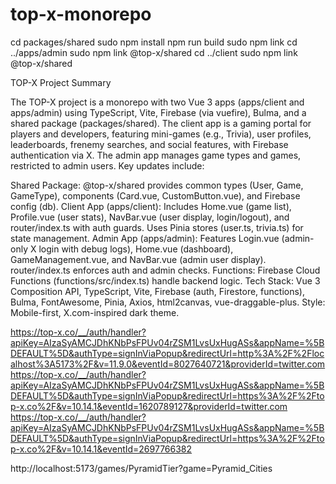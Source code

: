 # top-x-monorepo

cd packages/shared
sudo npm install
npm run build
sudo npm link
cd ../apps/admin
sudo npm link @top-x/shared
cd ../client
sudo npm link @top-x/shared


TOP-X Project Summary

The TOP-X project is a monorepo with two Vue 3 apps (apps/client and apps/admin) using TypeScript, Vite, Firebase (via vuefire), Bulma, and a shared package (packages/shared). The client app is a gaming portal for players and developers, featuring mini-games (e.g., Trivia), user profiles, leaderboards, frenemy searches, and social features, with Firebase authentication via X. The admin app manages game types and games, restricted to admin users. Key updates include:

Shared Package: @top-x/shared provides common types (User, Game, GameType), components (Card.vue, CustomButton.vue), and Firebase config (db).
Client App (apps/client): Includes Home.vue (game list), Profile.vue (user stats), NavBar.vue (user display, login/logout), and router/index.ts with auth guards. Uses Pinia stores (user.ts, trivia.ts) for state management.
Admin App (apps/admin): Features Login.vue (admin-only X login with debug logs), Home.vue (dashboard), GameManagement.vue, and NavBar.vue (admin user display). router/index.ts enforces auth and admin checks.
Functions: Firebase Cloud Functions (functions/src/index.ts) handle backend logic.
Tech Stack: Vue 3 Composition API, TypeScript, Vite, Firebase (auth, Firestore, functions), Bulma, FontAwesome, Pinia, Axios, html2canvas, vue-draggable-plus.
Style: Mobile-first, X.com-inspired dark theme.

https://top-x.co/__/auth/handler?apiKey=AIzaSyAMCJDhKNbPsFPUv04rZSM1LvsUxHugASs&appName=%5BDEFAULT%5D&authType=signInViaPopup&redirectUrl=http%3A%2F%2Flocalhost%3A5173%2F&v=11.9.0&eventId=8027640721&providerId=twitter.com
https://top-x.co/__/auth/handler?apiKey=AIzaSyAMCJDhKNbPsFPUv04rZSM1LvsUxHugASs&appName=%5BDEFAULT%5D&authType=signInViaPopup&redirectUrl=https%3A%2F%2Ftop-x.co%2F&v=10.14.1&eventId=1620789127&providerId=twitter.com
https://top-x.co/__/auth/handler?apiKey=AIzaSyAMCJDhKNbPsFPUv04rZSM1LvsUxHugASs&appName=%5BDEFAULT%5D&authType=signInViaPopup&redirectUrl=https%3A%2F%2Ftop-x.co%2F&v=10.14.1&eventId=2697766382


http://localhost:5173/games/PyramidTier?game=Pyramid_Cities